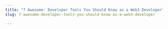 ```yaml
---
title: "7 Awesome: Developer Tools You Should Know as a Web3 Developer"
slug: 7-awesome-developer-tools-you-should-know-as-a-web3-developer

---
```



